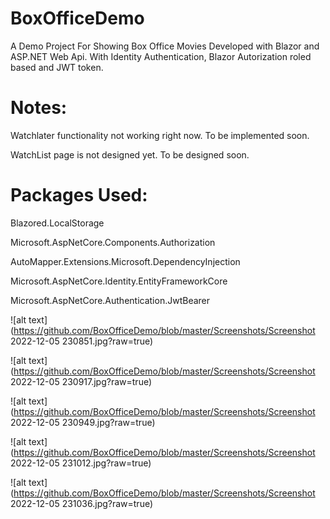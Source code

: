 # BoxOfficeDemo
A Demo Project For Showing Box Office Movies Developed with Blazor and ASP.NET Web Api. With Identity Authentication, Blazor Autorization roled based and JWT token.

# Notes:

Watchlater functionality not working right now. To be implemented soon.

WatchList page is not designed yet. To be designed soon.

# Packages Used:

Blazored.LocalStorage

Microsoft.AspNetCore.Components.Authorization

AutoMapper.Extensions.Microsoft.DependencyInjection

Microsoft.AspNetCore.Identity.EntityFrameworkCore

Microsoft.AspNetCore.Authentication.JwtBearer

![alt text](https://github.com/BoxOfficeDemo/blob/master/Screenshots/Screenshot 2022-12-05 230851.jpg?raw=true)

![alt text](https://github.com/BoxOfficeDemo/blob/master/Screenshots/Screenshot 2022-12-05 230917.jpg?raw=true)

![alt text](https://github.com/BoxOfficeDemo/blob/master/Screenshots/Screenshot 2022-12-05 230949.jpg?raw=true)

![alt text](https://github.com/BoxOfficeDemo/blob/master/Screenshots/Screenshot 2022-12-05 231012.jpg?raw=true)

![alt text](https://github.com/BoxOfficeDemo/blob/master/Screenshots/Screenshot 2022-12-05 231036.jpg?raw=true)
